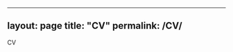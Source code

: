 ---------------------------
layout: page
title: "CV"
permalink: /CV/
---------------------------
CV
